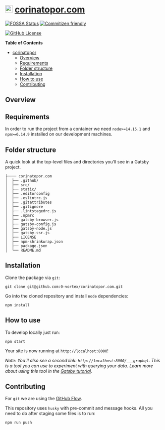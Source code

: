 # <a href="https://www.gatsbyjs.com"><img alt="Gatsby" src="https://www.gatsbyjs.com/Gatsby-Monogram.svg" width="24" /></a> [corinatopor.com](https://corinatopor.com)

[![FOSSA Status](https://app.fossa.com/api/projects/git%2Bgithub.com%2F0-vortex%2Fcorinatopor.com.svg?type=shield)](https://app.fossa.com/projects/git%2Bgithub.com%2F0-vortex%2Fcorinatopor.com?ref=badge_shield) [![Commitizen friendly](https://img.shields.io/badge/commitizen-friendly-brightgreen.svg)](http://commitizen.github.io/cz-cli/)

[![GitHub License](https://img.shields.io/badge/license-GPL--3.0-blue)](./LICENSE)

**Table of Contents**

- [corinatopor](#-corinatoporcom)
  - [Overview](#overview)
  - [Requirements](#requirements)
  - [Folder structure](#folder-structure)
  - [Installation](#installation)
  - [How to use](#how-to-use)
  - [Contributing](#contributing)

## Overview

## Requirements

In order to run the project from a container we need `node>=14.15.1` and `npm>=6.14.9` installed on our development machines.

## Folder structure

A quick look at the top-level files and directories you'll see in a Gatsby project.

```
├──── corinatopor.com
│  ├── .github/
│  ├── src/
│  ├── static/
│  ├── .editorconfig
│  ├── .eslintrc.js
│  ├── .gitattributes
│  ├── .gitignore
│  ├── .lintstagedrc.js
│  ├── .npmrc
│  ├── gatsby-browser.js
│  ├── gatsby-config.js
│  ├── gatsby-node.js
│  ├── gatsby-ssr.js
│  ├── LICENSE
│  ├── npm-shrinkwrap.json
│  ├── package.json
│  └── README.md
```

## Installation

Clone the package via `git`:

```shell
git clone git@github.com:0-vortex/corinatopor.com.git
```

Go into the cloned repository and install `node` dependencies:

```shell
npm install
```

## How to use

To develop locally just run:

```shell
npm start
```

Your site is now running at `http://localhost:8000`!

_Note: You'll also see a second link: _`http://localhost:8000/___graphql`_. This is a tool you can use to experiment with querying your data. Learn more about using this tool in the [Gatsby tutorial](https://www.gatsbyjs.com/tutorial/part-five/#introducing-graphiql)._

## Contributing

For `git` we are using the [GitHub Flow](https://githubflow.github.io).

This repository uses `husky` with pre-commit and message hooks. All you need to do after staging some files is to run:

```shell
npm run push
```
